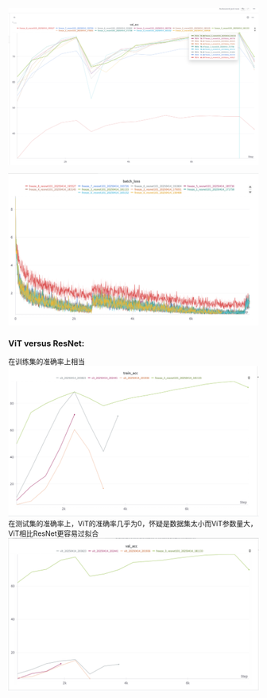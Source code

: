 ![alt text](image.png)

![alt text](image-1.png)

### ViT versus ResNet:

在训练集的准确率上相当
![alt text](image-3.png)
在测试集的准确率上，ViT的准确率几乎为0，怀疑是数据集太小而ViT参数量大，ViT相比ResNet更容易过拟合
![alt text](image-2.png)

